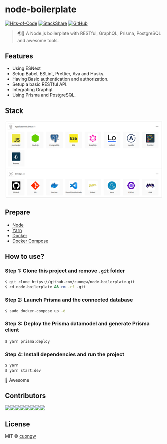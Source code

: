 # node-boilerplate

[![Hits-of-Code](https://hitsofcode.com/github/cuongw/node-boilerplate)](https://hitsofcode.com/view/github/cuongw/node-boilerplate)
[![StackShare](http://img.shields.io/badge/tech-stack-0690fa.svg?style=flat)](https://stackshare.io/cuongw/node-boilerplate)
[![GitHub](https://img.shields.io/github/license/cuongw/node-boilerplate.svg)](https://github.com/cuongw/node-boilerplate/blob/master/LICENSE)

> 🌏🚀 A Node.js boilerplate with RESTful, GraphQL, Prisma, PostgreSQL and awesome tools.

## Features

- Using ESNext
- Setup Babel, ESLint, Prettier, Ava and Husky.
- Having Basic authentication and authorization.
- Setup a basic RESTful API.
- Integrating Graphql.
- Using Prisma and PostgreSQL.

## Stack

![Stack](./images/stack.png)

## Prepare

- [Node](https://nodejs.org/en/)
- [Yarn](https://yarnpkg.com/en/)
- [Docker](https://phoenixnap.com/kb/how-to-install-docker-on-ubuntu-18-04)
- [Docker Compose](https://docs.docker.com/compose/install/)

## How to use?

### Step 1: Clone this project and remove `.git` folder

```sh
$ git clone https://github.com/cuongw/node-boilerplate.git
$ cd node-boilerplate && rm -rf .git
```

### Step 2: Launch Prisma and the connected database

```sh
$ sudo docker-compose up -d
```

### Step 3: Deploy the Prisma datamodel and generate Prisma client

```sh
$ yarn prisma:deploy
```

### Step 4: Install dependencies and run the project

```sh
$ yarn
$ yarn start:dev
```

🙌 Awesome

## Contributors

[![](https://sourcerer.io/fame/cuongw/cuongw/node-boilerplate/images/0)](https://sourcerer.io/fame/cuongw/cuongw/node-boilerplate/links/0)[![](https://sourcerer.io/fame/cuongw/cuongw/node-boilerplate/images/1)](https://sourcerer.io/fame/cuongw/cuongw/node-boilerplate/links/1)[![](https://sourcerer.io/fame/cuongw/cuongw/node-boilerplate/images/2)](https://sourcerer.io/fame/cuongw/cuongw/node-boilerplate/links/2)[![](https://sourcerer.io/fame/cuongw/cuongw/node-boilerplate/images/3)](https://sourcerer.io/fame/cuongw/cuongw/node-boilerplate/links/3)[![](https://sourcerer.io/fame/cuongw/cuongw/node-boilerplate/images/4)](https://sourcerer.io/fame/cuongw/cuongw/node-boilerplate/links/4)[![](https://sourcerer.io/fame/cuongw/cuongw/node-boilerplate/images/5)](https://sourcerer.io/fame/cuongw/cuongw/node-boilerplate/links/5)[![](https://sourcerer.io/fame/cuongw/cuongw/node-boilerplate/images/6)](https://sourcerer.io/fame/cuongw/cuongw/node-boilerplate/links/6)[![](https://sourcerer.io/fame/cuongw/cuongw/node-boilerplate/images/7)](https://sourcerer.io/fame/cuongw/cuongw/node-boilerplate/links/7)

## License

MIT © [cuongw](https://github.com/cuongw)
